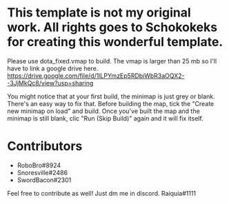 # This template is not my original work. All rights goes to Schokokeks for creating this wonderful template.
Please use dota_fixed.vmap to build. The vmap is larger than 25 mb so I'll have to link a google drive here.
https://drive.google.com/file/d/1lLPYmzEp5RDbiWbR3aOQX2--3JjMkQc8/view?usp=sharing

You might notice that at your first build, the minimap is just grey or blank. There's an easy way to fix that. Before building the map, tick the "Create new minimap on load" and build. Once you've built the map and the minimap is still blank, clic "Run (Skip Build)" again and it will fix itself.


# Contributors
- RoboBro#8924
- Snoresville#2486
- SwordBacon#2301

Feel free to contribute as well! Just dm me in discord. Raiquia#1111

